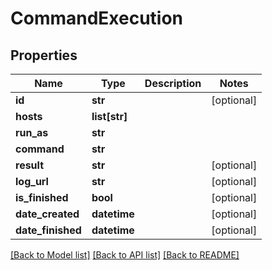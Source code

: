 # CommandExecution

## Properties
Name | Type | Description | Notes
------------ | ------------- | ------------- | -------------
**id** | **str** |  | [optional] 
**hosts** | **list[str]** |  | 
**run_as** | **str** |  | 
**command** | **str** |  | 
**result** | **str** |  | [optional] 
**log_url** | **str** |  | [optional] 
**is_finished** | **bool** |  | [optional] 
**date_created** | **datetime** |  | [optional] 
**date_finished** | **datetime** |  | [optional] 

[[Back to Model list]](../README.md#documentation-for-models) [[Back to API list]](../README.md#documentation-for-api-endpoints) [[Back to README]](../README.md)


